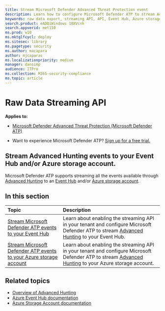 ```yaml
---
title: Stream Microsoft Defender Advanced Threat Protection event 
description: Learn how to configure Microsoft Defender ATP to stream Advanced Hunting events to your Event Hub or Azure storage account
keywords: raw data export, streaming API, API, Event Hub, Azure storage, storage account, Advanced Hunting, raw data sharing
search.product: eADQiWindows 10XVcnh
search.appverid: met150
ms.prod: w10
ms.mktglfcycl: deploy
ms.sitesec: library
ms.pagetype: security
ms.author: macapara
author: mjcaparas
ms.localizationpriority: medium
manager: dansimp
audience: ITPro
ms.collection: M365-security-compliance 
ms.topic: article
---
```


# Raw Data Streaming API

**Applies to:**

- [Microsoft Defender Advanced Threat Protection (Microsoft Defender ATP)](https://go.microsoft.com/fwlink/p/?linkid=2069559)

- Want to experience Microsoft Defender ATP? [Sign up for a free trial.](https://www.microsoft.com/en-us/WindowsForBusiness/windows-atp?ocid=docs-wdatp-configuresiem-abovefoldlink) 

## Stream Advanced Hunting events to your Event Hub and/or Azure storage account.

Microsoft Defender ATP supports streaming all the events available through [Advanced Hunting](overview-hunting.md) to an [Event Hub](https://docs.microsoft.com/en-us/azure/event-hubs/) and/or [Azure storage account](https://docs.microsoft.com/en-us/azure/event-hubs/).

## In this section

Topic | Description
:---|:---
[Stream Microsoft Defender ATP events to your Event Hub](raw-data-export-event-hub.md)| Learn about enabling the streaming API in your tenant and configure Microsoft Defender ATP to stream [Advanced Hunting](overview-hunting.md) to your Event Hub.
[Stream Microsoft Defender ATP events to your Azure storage account](raw-data-export-storage.md)| Learn about enabling the streaming API in your tenant and configure Microsoft Defender ATP to stream [Advanced Hunting](overview-hunting.md) to your Azure storage account.


## Related topics
- [Overview of Advanced Hunting](overview-hunting.md)
- [Azure Event Hub documentation](https://docs.microsoft.com/en-us/azure/event-hubs/)
- [Azure Storage Account documentation](https://docs.microsoft.com/en-us/azure/storage/common/storage-account-overview)
